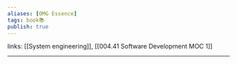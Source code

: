 ```yaml
---
aliases: [OMG Essence]
tags: book📚
publish: true
---
```

links: [[System engineering]], [[004.41 Software Development MOC 1]]

---
